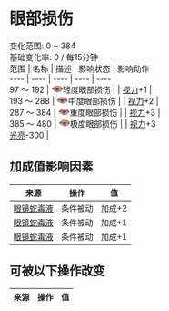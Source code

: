 # 眼部损伤  
变化范围: 0 ~ 384  
基础变化率: 0 / 每15分钟  
范围  |  名称  |  描述  |  影响状态  |  影响动作  
----  |  ----  |  ----  |  ----  |  ----  
97 ～ 192  |  <img decoding="async" src="Sprite/EyeDamage.png" style="width:20px;">轻度眼部损伤  |    |  [视力](Myopia.md)+1  |    
193 ～ 288  |  <img decoding="async" src="Sprite/EyeDamage.png" style="width:20px;">中度眼部损伤  |    |  [视力](Myopia.md)+2  |    
287 ～ 384  |  <img decoding="async" src="Sprite/EyeDamage.png" style="width:20px;">重度眼部损伤  |    |  [视力](Myopia.md)+3  |    
385 ～ 480  |  <img decoding="async" src="Sprite/EyeDamage.png" style="width:20px;">极度眼部损伤  |    |  [视力](Myopia.md)+3<br>[光亮](Light.md)-300  |    
## 加成值影响因素  
来源  |  操作  |  值  
----  |  ----  |  ----  
[眼镜蛇毒液](W_CobraSpit.md)  |  条件被动  |  加成+2  
[眼镜蛇毒液](W_CobraSpit.md)  |  条件被动  |  加成+1  
[眼镜蛇毒液](W_CobraSpit.md)  |  条件被动  |  加成+1  
## 可被以下操作改变  
来源  |  操作  |  值  
----  |  ----  |  ----  
